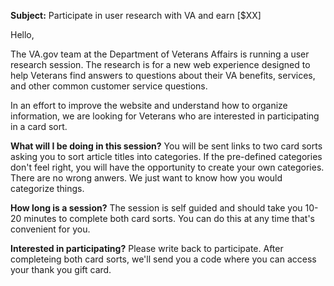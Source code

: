 **Subject:** Participate in user research with VA and earn [$XX]

Hello, 

The VA.gov team at the Department of Veterans Affairs is running a user research session. The research is for a new web experience designed to help Veterans find answers to questions about their VA benefits, services, and other common customer service questions. 

In an effort to improve the website and understand how to organize information, we are looking for Veterans who are interested in participating in a card sort. 

**What will I be doing in this session?**
You will be sent links to two card sorts asking you to sort article titles into categories. If the pre-defined categories don't feel right, you will have the opportunity to create your own categories. There are no wrong anwers. We just want to know how you would categorize things.

**How long is a session?**
The session is self guided and should take you 10-20 minutes to complete both card sorts. You can do this at any time that's convenient for you.

**Interested in participating?**
Please write back to participate. After completeing both card sorts, we'll send you a code where you can access your thank you gift card.
